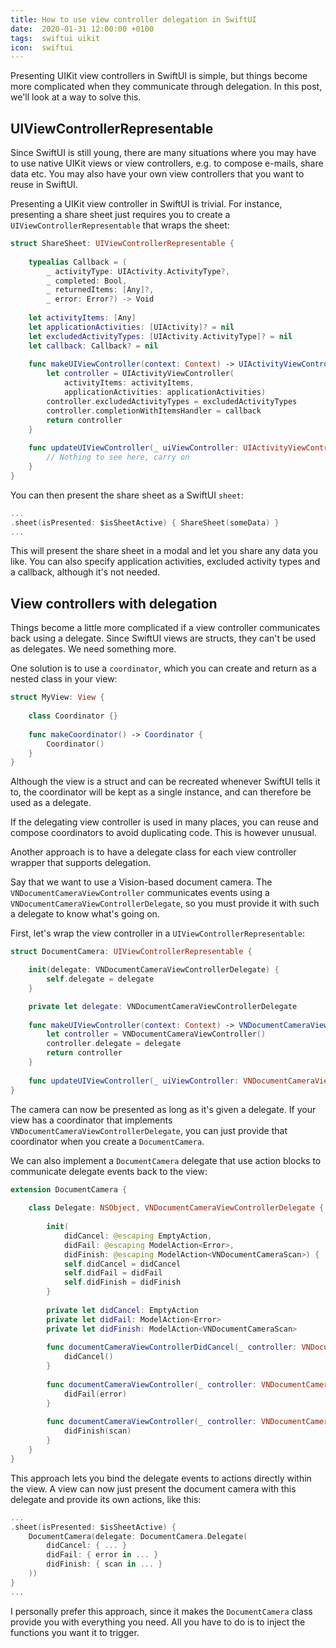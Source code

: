 ```yaml
---
title: How to use view controller delegation in SwiftUI
date:  2020-01-31 12:00:00 +0100
tags:  swiftui uikit
icon:  swiftui
---
```


Presenting UIKit view controllers in SwiftUI is simple, but things become more complicated when they communicate through delegation. In this post, we'll look at a way to solve this.


## UIViewControllerRepresentable

Since SwiftUI is still young, there are many situations where you may have to use native UIKit views or view controllers, e.g. to compose e-mails, share data etc. You may also have your own view controllers that you want to reuse in SwiftUI.

Presenting a UIKit view controller in SwiftUI is trivial. For instance, presenting a share sheet just requires you to create a `UIViewControllerRepresentable` that wraps the sheet:

```swift
struct ShareSheet: UIViewControllerRepresentable {
    
    typealias Callback = (
        _ activityType: UIActivity.ActivityType?, 
        _ completed: Bool, 
        _ returnedItems: [Any]?, 
        _ error: Error?) -> Void
      
    let activityItems: [Any]
    let applicationActivities: [UIActivity]? = nil
    let excludedActivityTypes: [UIActivity.ActivityType]? = nil
    let callback: Callback? = nil
      
    func makeUIViewController(context: Context) -> UIActivityViewController {
        let controller = UIActivityViewController(
            activityItems: activityItems,
            applicationActivities: applicationActivities)
        controller.excludedActivityTypes = excludedActivityTypes
        controller.completionWithItemsHandler = callback
        return controller
    }
      
    func updateUIViewController(_ uiViewController: UIActivityViewController, context: Context) {
        // Nothing to see here, carry on
    }
}
```

You can then present the share sheet as a SwiftUI `sheet`:

```swift
...
.sheet(isPresented: $isSheetActive) { ShareSheet(someData) }
...
```

This will present the share sheet in a modal and let you share any data you like. You can also specify application activities, excluded activity types and a callback, although it's not needed.


## View controllers with delegation

Things become a little more complicated if a view controller communicates back using a delegate. Since SwiftUI views are structs, they can't be used as delegates. We need something more.

One solution is to use a `coordinator`, which you can create and return as a nested class in your view:

```swift
struct MyView: View {
    
    class Coordinator {}
    
    func makeCoordinator() -> Coordinator {
        Coordinator()
    }
}
```

Although the view is a struct and can be recreated whenever SwiftUI tells it to, the coordinator will be kept as a single instance, and can therefore be used as a delegate. 

If the delegating view controller is used in many places, you can reuse and compose coordinators to avoid duplicating code. This is however unusual.

Another approach is to have a delegate class for each view controller wrapper that supports delegation. 

Say that we want to use a Vision-based document camera. The `VNDocumentCameraViewController` communicates events using a `VNDocumentCameraViewControllerDelegate`, so you must provide it with such a delegate to know what's going on.

First, let's wrap the view controller in a `UIViewControllerRepresentable`:

```swift
struct DocumentCamera: UIViewControllerRepresentable {

    init(delegate: VNDocumentCameraViewControllerDelegate) {
        self.delegate = delegate
    }

    private let delegate: VNDocumentCameraViewControllerDelegate
    
    func makeUIViewController(context: Context) -> VNDocumentCameraViewController {
        let controller = VNDocumentCameraViewController()
        controller.delegate = delegate
        return controller
    }
    
    func updateUIViewController(_ uiViewController: VNDocumentCameraViewController, context: Context) {}
}
```

The camera can now be presented as long as it's given a delegate. If your view has a coordinator that implements `VNDocumentCameraViewControllerDelegate`, you can just provide that coordinator when you create a `DocumentCamera`.

We can also implement a `DocumentCamera` delegate that use action blocks to communicate delegate events back to the view:

```swift
extension DocumentCamera {
    
    class Delegate: NSObject, VNDocumentCameraViewControllerDelegate {
        
        init(
            didCancel: @escaping EmptyAction,
            didFail: @escaping ModelAction<Error>,
            didFinish: @escaping ModelAction<VNDocumentCameraScan>) {
            self.didCancel = didCancel
            self.didFail = didFail
            self.didFinish = didFinish
        }
        
        private let didCancel: EmptyAction
        private let didFail: ModelAction<Error>
        private let didFinish: ModelAction<VNDocumentCameraScan>
        
        func documentCameraViewControllerDidCancel(_ controller: VNDocumentCameraViewController) {
            didCancel()
        }
        
        func documentCameraViewController(_ controller: VNDocumentCameraViewController, didFailWithError error: Error) {
            didFail(error)
        }
        
        func documentCameraViewController(_ controller: VNDocumentCameraViewController, didFinishWith scan: VNDocumentCameraScan) {
            didFinish(scan)
        }
    }
}
```

This approach lets you bind the delegate events to actions directly within the view. A view can now just present the document camera with this delegate and provide its own actions, like this:

```swift
...
.sheet(isPresented: $isSheetActive) {
    DocumentCamera(delegate: DocumentCamera.Delegate(
        didCancel: { ... }
        didFail: { error in ... }
        didFinish: { scan in ... }
    ))
}
...
```

I personally prefer this approach, since it makes the `DocumentCamera` class provide you with everything you need. All you have to do is to inject the functions you want it to trigger.